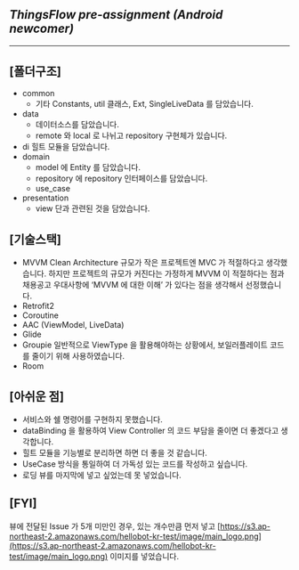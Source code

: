 # 

## *ThingsFlow pre-assignment (Android newcomer)*

---

## [폴더구조]

- common
    - 기타 Constants, util 클래스, Ext, SingleLiveData 를 담았습니다.
- data
    - 데이터소스를 담았습니다.
    - remote 와 local 로 나뉘고 repository 구현체가 있습니다.
- di
  힐트 모듈을 담았습니다.
- domain
    - model 에 Entity 를 담았습니다.
    - repository 에 repository 인터페이스를 담았습니다.
    - use_case
- presentation
    - view 단과 관련된 것을 담았습니다.

## [기술스택]

- MVVM Clean Architecture
  규모가 작은 프로젝트엔 MVC 가 적절하다고 생각했습니다.
  하지만 프로젝트의 규모가 커진다는 가정하게 MVVM 이 적절하다는 점과
  채용공고 우대사항에 ‘MVVM 에 대한 이해’ 가 있다는 점을 생각해서 선정했습니다.
- Retrofit2
- Coroutine
- AAC (ViewModel, LiveData)
- Glide
- Groupie
  일반적으로 ViewType 을 활용해야하는 상황에서, 보일러플레이트 코드를 줄이기 위해 사용하였습니다.
- Room

## [아쉬운 점]

- 서비스와 쉘 명령어를 구현하지 못했습니다.
- dataBinding 을 활용하여 View Controller 의 코드 부담을 줄이면 더 좋겠다고 생각합니다.
- 힐트 모듈을 기능별로 분리하면 하면 더 좋을 것 같습니다.
- UseCase 방식을 통일하여 더 가독성 있는 코드를 작성하고 싶습니다.
- 로딩 뷰를 마지막에 넣고 싶었는데 못 넣었습니다.

## [FYI]

뷰에 전달된 Issue 가 5개 미만인 경우,  있는 개수만큼 먼저 넣고 [https://s3.ap-northeast-2.amazonaws.com/hellobot-kr-test/image/main_logo.png](https://s3.ap-northeast-2.amazonaws.com/hellobot-kr-test/image/main_logo.png) 이미지를 넣었습니다.